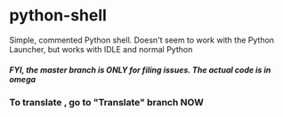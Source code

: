 # python-shell
Simple, commented Python shell. Doesn't seem to work with the Python Launcher, but works with IDLE and normal Python


##### FYI, the master branch is ONLY for filing issues. The actual code is in omega


### To translate , go to "Translate" branch NOW
